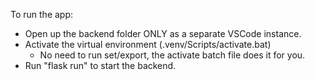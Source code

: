 To run the app:
* Open up the backend folder ONLY as a separate VSCode instance.
* Activate the virtual environment (.venv/Scripts/activate.bat)
    * No need to run set/export, the activate batch file does it for you.
* Run "flask run" to start the backend.